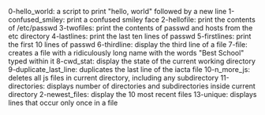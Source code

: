 0-hello_world: a script to print "hello, world" followed by a new line
1-confused_smiley: print a confused smiley face
2-hellofile: print the contents of /etc/passwd
3-twofiles: print the contents of passwd and hosts from the etc directory
4-lastlines: print the last ten lines of passwd
5-firstlines: print the first 10 lines of passwd
6-thirdline: display the third line of a file
7-file: creates a file with a ridiculously long name with the words "Best School" typed within it
8-cwd_stat: display the state of the current working directory
9-duplicate_last_line: duplicates the last line of the iacta file
10-n_more_js: deletes all js files in current directory, including any subdirectory
11-directories: displays number of directories and subdirectories inside current directory
2-newest_files: display the 10 most recent files
13-unique: displays lines that occur only once in a file
